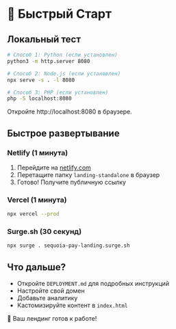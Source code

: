 # 🚀 Быстрый Старт

## Локальный тест

```bash
# Способ 1: Python (если установлен)
python3 -m http.server 8080

# Способ 2: Node.js (если установлен)
npx serve -s . -l 8080

# Способ 3: PHP (если установлен)
php -S localhost:8080
```

Откройте http://localhost:8080 в браузере.

## Быстрое развертывание

### Netlify (1 минута)
1. Перейдите на [netlify.com](https://netlify.com)
2. Перетащите папку `landing-standalone` в браузер
3. Готово! Получите публичную ссылку

### Vercel (1 минута)
```bash
npx vercel --prod
```

### Surge.sh (30 секунд)
```bash
npx surge . sequoia-pay-landing.surge.sh
```

## Что дальше?

- Откройте `DEPLOYMENT.md` для подробных инструкций
- Настройте свой домен
- Добавьте аналитику
- Кастомизируйте контент в `index.html`

🎉 Ваш лендинг готов к работе! 